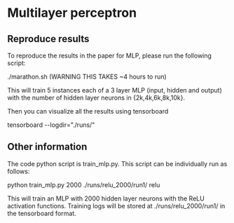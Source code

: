 # Multilayer perceptron

## Reproduce results 

To reproduce the results in the paper for MLP, please run the following script: 

./marathon.sh  (WARNING THIS TAKES ~4 hours to run)

This will train 5 instances each of a 3 layer MLP (input, hidden and output) with 
the number of hidden layer neurons in {2k,4k,6k,8k,10k}. 

Then you can visualize all the results using tensorboard 

tensorboard --logdir="./runs/" 

## Other information 
The code python script is train_mlp.py. This script can be individually run as follows: 

python train_mlp.py 2000 ./runs/relu_2000/run1/ relu

This will train an MLP with 2000 hidden layer neurons with the ReLU activation functions. Training logs 
will be stored at ./runs/relu_2000/run1/ in the tensorboard format. 
